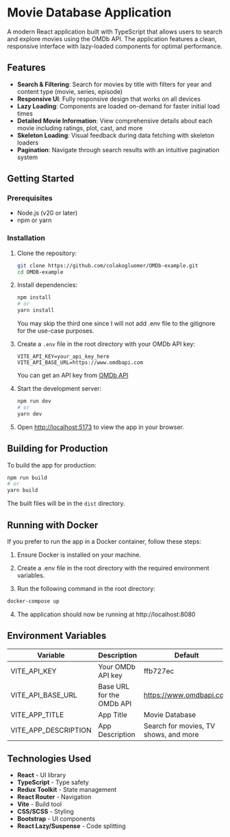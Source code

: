 # Movie Database Application

A modern React application built with TypeScript that allows users to search and explore movies using the OMDb API. The application features a clean, responsive interface with lazy-loaded components for optimal performance.

## Features

- **Search & Filtering**: Search for movies by title with filters for year and content type (movie, series, episode)
- **Responsive UI**: Fully responsive design that works on all devices
- **Lazy Loading**: Components are loaded on-demand for faster initial load times
- **Detailed Movie Information**: View comprehensive details about each movie including ratings, plot, cast, and more
- **Skeleton Loading**: Visual feedback during data fetching with skeleton loaders
- **Pagination**: Navigate through search results with an intuitive pagination system

## Getting Started

### Prerequisites

- Node.js (v20 or later)
- npm or yarn

### Installation

1. Clone the repository:

   ```bash
   git clone https://github.com/colakogluomer/OMDb-example.git
   cd OMDB-example
   ```

2. Install dependencies:

   ```bash
   npm install
   # or
   yarn install
   ```

   You may skip the third one since I will not add .env file to the gitignore for the use-case purposes.

3. Create a `.env` file in the root directory with your OMDb API key:

   ```
   VITE_API_KEY=your_api_key_here
   VITE_API_BASE_URL=https://www.omdbapi.com
   ```

   You can get an API key from [OMDb API](http://www.omdbapi.com/apikey.aspx)

4. Start the development server:

   ```bash
   npm run dev
   # or
   yarn dev
   ```

5. Open [http://localhost:5173](http://localhost:5173) to view the app in your browser.

## Building for Production

To build the app for production:

```bash
npm run build
# or
yarn build
```

The built files will be in the `dist` directory.

## Running with Docker

If you prefer to run the app in a Docker container, follow these steps:

1. Ensure Docker is installed on your machine.

2. Create a .env file in the root directory with the required environment variables.

3. Run the following command in the root directory:

```bash
docker-compose up
```

4. The application should now be running at http://localhost:8080

## Environment Variables

| Variable             | Description               | Default                               |
| -------------------- | ------------------------- | ------------------------------------- |
| VITE_API_KEY         | Your OMDb API key         | ffb727ec                              |
| VITE_API_BASE_URL    | Base URL for the OMDb API | https://www.omdbapi.com               |
| VITE_APP_TITLE       | App Title                 | Movie Database                        |
| VITE_APP_DESCRIPTION | App Description           | Search for movies, TV shows, and more |

## Technologies Used

- **React** - UI library
- **TypeScript** - Type safety
- **Redux Toolkit** - State management
- **React Router** - Navigation
- **Vite** - Build tool
- **CSS/SCSS** - Styling
- **Bootstrap** - UI components
- **React Lazy/Suspense** - Code splitting
